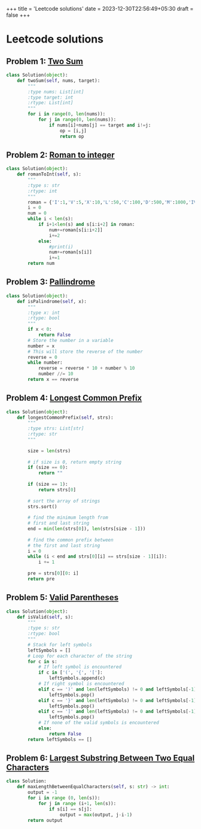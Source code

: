 +++
title = 'Leetcode solutions'
date = 2023-12-30T22:56:49+05:30
draft = false
+++

# Leetcode solutions
## Problem 1: [Two Sum](https://leetcode.com/problems/two-sum/description/)
```py
class Solution(object):
    def twoSum(self, nums, target):
        """
        :type nums: List[int]
        :type target: int
        :rtype: List[int]
        """
        for i in range(0, len(nums)):
            for j in range(0, len(nums)):
                if nums[i]+nums[j] == target and i!=j:
                    op = [i,j]
                    return op
```

## Problem 2: [Roman to integer](https://leetcode.com/problems/roman-to-integer/)
```py
class Solution(object):
    def romanToInt(self, s):
        """
        :type s: str
        :rtype: int
        """
        roman = {'I':1,'V':5,'X':10,'L':50,'C':100,'D':500,'M':1000,'IV':4,'IX':9,'XL':40,'XC':90,'CD':400,'CM':900}
        i = 0
        num = 0
        while i < len(s):
            if i+1<len(s) and s[i:i+2] in roman:
                num+=roman[s[i:i+2]]
                i+=2
            else:
                #print(i)
                num+=roman[s[i]]
                i+=1
        return num
```

## Problem 3: [Pallindrome](https://leetcode.com/problems/palindrome-number/solutions/)
```py
class Solution(object):
    def isPalindrome(self, x):
        """
        :type x: int
        :rtype: bool
        """
        if x < 0:
            return False
        # Store the number in a variable
        number = x
        # This will store the reverse of the number
        reverse = 0
        while number:
            reverse = reverse * 10 + number % 10
            number //= 10
        return x == reverse
```

## Problem 4: [Longest Common Prefix](https://leetcode.com/problems/longest-common-prefix/)
```py
class Solution(object):
    def longestCommonPrefix(self, strs):
        """
        :type strs: List[str]
        :rtype: str
        """
     
        size = len(strs)
    
        # if size is 0, return empty string
        if (size == 0):
            return ""
    
        if (size == 1):
            return strs[0]
    
        # sort the array of strings
        strs.sort()
        
        # find the minimum length from
        # first and last string
        end = min(len(strs[0]), len(strs[size - 1]))
    
        # find the common prefix between
        # the first and last string
        i = 0
        while (i < end and strs[0][i] == strs[size - 1][i]):
            i += 1
    
        pre = strs[0][0: i]
        return pre
```

## Problem 5: [Valid Parentheses](https://leetcode.com/problems/valid-parentheses/)
```py
class Solution(object):
    def isValid(self, s):
        """
        :type s: str
        :rtype: bool
        """
        # Stack for left symbols
        leftSymbols = []
        # Loop for each character of the string
        for c in s:
            # If left symbol is encountered
            if c in ['(', '{', '[']:
                leftSymbols.append(c)
            # If right symbol is encountered
            elif c == ')' and len(leftSymbols) != 0 and leftSymbols[-1] == '(':
                leftSymbols.pop()
            elif c == '}' and len(leftSymbols) != 0 and leftSymbols[-1] == '{':
                leftSymbols.pop()
            elif c == ']' and len(leftSymbols) != 0 and leftSymbols[-1] == '[':
                leftSymbols.pop()
            # If none of the valid symbols is encountered
            else:
                return False
        return leftSymbols == []
```

## Problem 6: [Largest Substring Between Two Equal Characters](https://leetcode.com/problems/largest-substring-between-two-equal-characters/description/?envType=daily-question&envId=2023-12-31)
```py
class Solution:
    def maxLengthBetweenEqualCharacters(self, s: str) -> int:
        output = -1
        for i in range (0, len(s)):
            for j in range (i+1, len(s)):
                if s[i] == s[j]:
                    output = max(output, j-i-1)
        return output
```